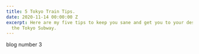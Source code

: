 ```yaml
---
title: 5 Tokyo Train Tips.
date: 2020-11-14 00:00:00 Z
excerpt: Here are my five tips to keep you sane and get you to your destination on
  the Tokyo Subway.
---
```


blog number 3